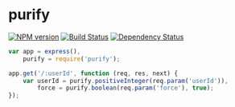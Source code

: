 purify
======

[![NPM version](https://badge.fury.io/js/purify.png)](http://badge.fury.io/js/purify)
[![Build Status](https://travis-ci.org/One-com/purify.png?branch=master)](https://travis-ci.org/One-com/purify)
[![Dependency Status](https://david-dm.org/One-com/purify.png)](https://david-dm.org/One-com/purify)

```javascript
var app = express(),
    purify = require('purify');

app.get('/:userId', function (req, res, next) {
    var userId = purify.positiveInteger(req.param('userId')),
        force = purify.boolean(req.param('force'), true);
});
```
